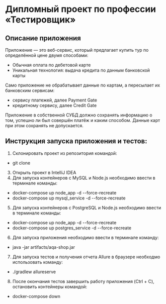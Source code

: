 # Дипломный проект по профессии «Тестировщик»
## Описание приложения
Приложение — это веб-сервис, который предлагает купить тур по определённой цене двумя способами:
- Обычная оплата по дебетовой карте
- Уникальная технология: выдача кредита по данным банковской карты

Само приложение не обрабатывает данные по картам, а пересылает их банковским сервисам:
- сервису платежей, далее Payment Gate
- кредитному сервису, далее Credit Gate

Приложение в собственной СУБД должно сохранять информацию о том, успешно ли был совершён платёж и каким способом. Данные карт при этом сохранять не допускается.

## Инструкция запуска приложения и тестов:
1. Склонировать проект из репозитория командой:
- git clone
3. Открыть проект в IntelliJ IDEA
4. Для запуска контейнеров с MySQL и Node.js необходимо ввести в терминале команды:
- docker-compose up node_app -d --force-recreate
- docker-compose up mysql_service -d --force-recreate
5. Для запуска контейнеров с PostgreSQL и Node.js необходимо ввести в терминале команды:
- docker-compose up node_app -d --force-recreate
- docker-compose up postgres_service -d --force-recreate
6. Для запуска приложения необходимо ввести в терминале команду: 
- java -jar artifacts/aqa-shop.jar
7. Для запуска тестов и получения отчета Allure в браузере необходмо использовать команду: 
- ./gradlew allureserve
8. После окончания тестов завершить работу приложения (Ctrl + C), остановить контейнеры командой: 
- docker-compose down
